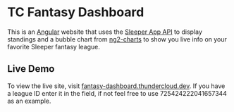 # TC Fantasy Dashboard

This is an [Angular](https://angular.io/) website that uses the [Sleeper App API](https://docs.sleeper.app/) to display standings and a bubble chart from [ng2-charts](https://valor-software.com/ng2-charts/) to show you live info on your favorite Sleeper fantasy league.

## Live Demo

To view the live site, visit [fantasy-dashboard.thundercloud.dev](https://fantasy-dashboard.thundercloud.dev). If you have a league ID enter it in the field, if not feel free to use 725424222041657344 as an example.


